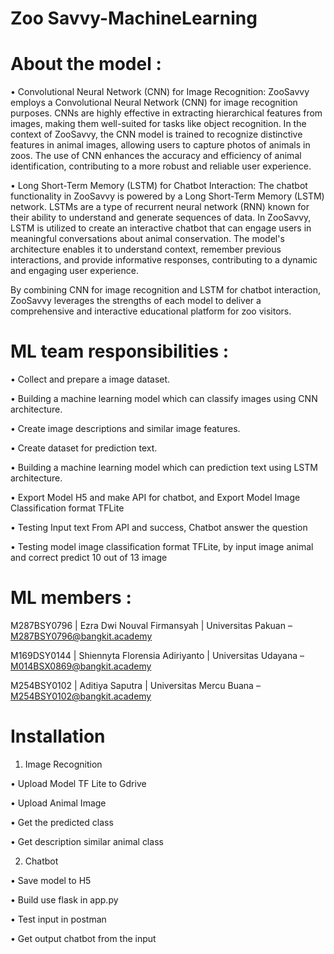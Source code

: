 # Zoo Savvy-MachineLearning
# About the model :
  •	Convolutional Neural Network (CNN) for Image Recognition:
    ZooSavvy employs a Convolutional Neural Network (CNN) for image recognition purposes. CNNs are highly effective in extracting hierarchical features from images, making them well-suited for tasks like object recognition. In the context of ZooSavvy, the        CNN model is trained to recognize distinctive features in animal images, allowing users to capture photos of animals in zoos. The use of CNN enhances the accuracy and efficiency of animal identification, contributing to a more robust and reliable user        experience.
    
  •	Long Short-Term Memory (LSTM) for Chatbot Interaction:
    The chatbot functionality in ZooSavvy is powered by a Long Short-Term Memory (LSTM) network. LSTMs are a type of recurrent neural network (RNN) known for their ability to understand and generate sequences of data. In ZooSavvy, LSTM is utilized to create      an interactive chatbot that can engage users in meaningful conversations about animal conservation. The model's architecture enables it to understand context, remember previous interactions, and provide informative responses, contributing to a dynamic        and engaging user experience.
    
By combining CNN for image recognition and LSTM for chatbot interaction, ZooSavvy leverages the strengths of each model to deliver a comprehensive and interactive educational platform for zoo visitors.

# ML team responsibilities : 
• Collect and prepare a image dataset.

• Building a machine learning model which can classify images using CNN architecture.

• Create image descriptions and similar image features.

• Create dataset for prediction text.

• Building a machine learning model which can prediction text using LSTM architecture.

• Export Model H5 and make API for chatbot, and Export Model Image Classification format TFLite

• Testing Input text From API and success, Chatbot answer the question

• Testing model image classification format TFLite, by input image animal and correct predict 10 out of 13 image



# ML members :
M287BSY0796 | Ezra Dwi Nouval Firmansyah     | Universitas Pakuan      – M287BSY0796@bangkit.academy

M169DSY0144 | Shiennyta Florensia Adiriyanto | Universitas Udayana     – M014BSX0869@bangkit.academy

M254BSY0102 | Aditiya Saputra                | Universitas Mercu Buana – M254BSY0102@bangkit.academy

# Installation
1. Image Recognition
   
  •	Upload Model TF Lite to Gdrive
  
  •	Upload Animal Image
  
  •	Get the predicted class
  
  •	Get description similar animal class
  
2. Chatbot
   
  •	Save model to H5
  
  •	Build use flask in app.py 
  
  •	Test input in postman
  
  •	Get output chatbot from the input 
